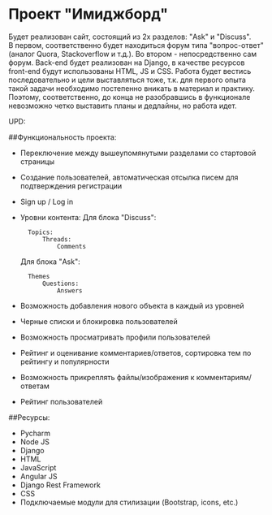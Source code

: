 # Проект "Имиджборд"

[Link]: http://iluhandric.pythonanywhere.com/

Будет реализован сайт, состоящий из 2х разделов: "Ask" и "Discuss".  
В первом, соответственно будет находиться форум типа "вопрос-ответ" (аналог Quora, Stackoverflow и т.д.). Во втором - непосредственно сам форум.
Back-end будет реализован на Django, в качестве ресурсов front-end будут использованы HTML, JS и CSS. 
Работа будет вестись последовательно и цели выставляться тоже, т.к. для первого опыта такой задачи необходимо постепенно вникать в материал и практику.
Поэтому, соответственно, до конца не разобравшись в функционале невозможно четко выставить планы и дедлайны, но работа идет.

UPD:

##Функциональность проекта:

* Переключение между вышеупомянутыми разделами со стартовой страницы
* Создание пользователей, автоматическая отсылка писем для подтверждения регистрации
* Sign up / Log in
* Уровни контента:
    Для блока "Discuss":

        Topics:
            Threads:
                Comments

    Для блока "Ask":

        Themes
            Questions:
                Answers


* Возможность добавления нового объекта в каждый из уровней
* Черные списки и блокировка пользователей
* Возможность просматривать профили пользователей
* Рейтинг и оценивание комментариев/ответов, сортировка тем по рейтингу и популярности
* Возможность прикреплять файлы/изображения к комментариям/ответам
* Рейтинг пользователей

##Ресурсы:

* Pycharm
* Node JS
* Django
* HTML
* JavaScript
* Angular JS
* Django Rest Framework
* CSS
* Подключаемые модули для стилизации (Bootstrap, icons, etc.)
